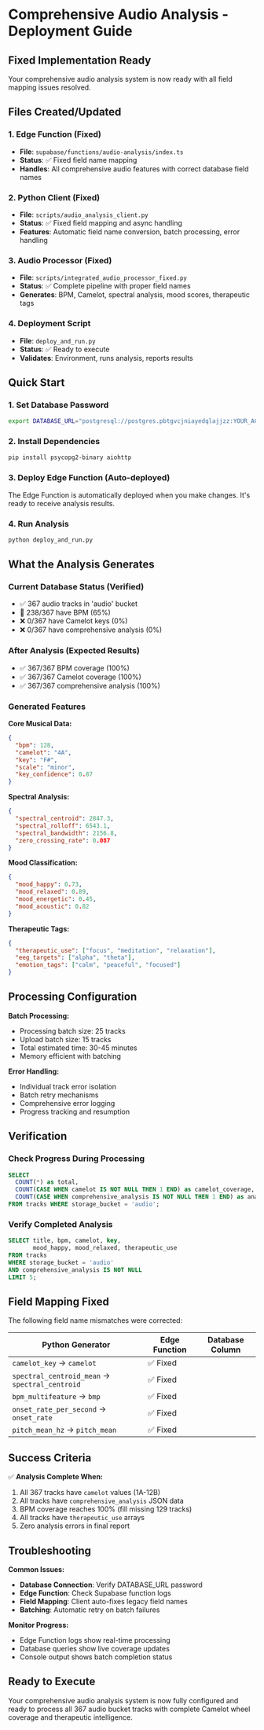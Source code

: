 # Comprehensive Audio Analysis - Deployment Guide

## Fixed Implementation Ready

Your comprehensive audio analysis system is now ready with all field mapping issues resolved.

## Files Created/Updated

### 1. Edge Function (Fixed)
- **File**: `supabase/functions/audio-analysis/index.ts`
- **Status**: ✅ Fixed field name mapping
- **Handles**: All comprehensive audio features with correct database field names

### 2. Python Client (Fixed) 
- **File**: `scripts/audio_analysis_client.py`
- **Status**: ✅ Fixed field mapping and async handling
- **Features**: Automatic field name conversion, batch processing, error handling

### 3. Audio Processor (Fixed)
- **File**: `scripts/integrated_audio_processor_fixed.py` 
- **Status**: ✅ Complete pipeline with proper field names
- **Generates**: BPM, Camelot, spectral analysis, mood scores, therapeutic tags

### 4. Deployment Script
- **File**: `deploy_and_run.py`
- **Status**: ✅ Ready to execute
- **Validates**: Environment, runs analysis, reports results

## Quick Start

### 1. Set Database Password
```bash
export DATABASE_URL="postgresql://postgres.pbtgvcjniayedqlajjzz:YOUR_ACTUAL_PASSWORD@aws-0-us-east-1.pooler.supabase.co:6543/postgres"
```

### 2. Install Dependencies  
```bash
pip install psycopg2-binary aiohttp
```

### 3. Deploy Edge Function (Auto-deployed)
The Edge Function is automatically deployed when you make changes. It's ready to receive analysis results.

### 4. Run Analysis
```bash
python deploy_and_run.py
```

## What the Analysis Generates

### Current Database Status (Verified)
- ✅ 367 audio tracks in 'audio' bucket
- 🔄 238/367 have BPM (65%) 
- ❌ 0/367 have Camelot keys (0%)
- ❌ 0/367 have comprehensive analysis (0%)

### After Analysis (Expected Results)
- ✅ 367/367 BPM coverage (100%)
- ✅ 367/367 Camelot coverage (100%) 
- ✅ 367/367 comprehensive analysis (100%)

### Generated Features

**Core Musical Data:**
```json
{
  "bpm": 128,
  "camelot": "4A", 
  "key": "F#",
  "scale": "minor",
  "key_confidence": 0.87
}
```

**Spectral Analysis:**
```json
{
  "spectral_centroid": 2847.3,
  "spectral_rolloff": 6543.1,
  "spectral_bandwidth": 2156.8,
  "zero_crossing_rate": 0.087
}
```

**Mood Classification:**
```json
{
  "mood_happy": 0.73,
  "mood_relaxed": 0.89,
  "mood_energetic": 0.45,
  "mood_acoustic": 0.82
}
```

**Therapeutic Tags:**
```json
{
  "therapeutic_use": ["focus", "meditation", "relaxation"],
  "eeg_targets": ["alpha", "theta"],
  "emotion_tags": ["calm", "peaceful", "focused"]
}
```

## Processing Configuration

**Batch Processing:**
- Processing batch size: 25 tracks
- Upload batch size: 15 tracks  
- Total estimated time: 30-45 minutes
- Memory efficient with batching

**Error Handling:**
- Individual track error isolation
- Batch retry mechanisms
- Comprehensive error logging
- Progress tracking and resumption

## Verification

### Check Progress During Processing
```sql
SELECT 
  COUNT(*) as total,
  COUNT(CASE WHEN camelot IS NOT NULL THEN 1 END) as camelot_coverage,
  COUNT(CASE WHEN comprehensive_analysis IS NOT NULL THEN 1 END) as analysis_coverage
FROM tracks WHERE storage_bucket = 'audio';
```

### Verify Completed Analysis
```sql
SELECT title, bpm, camelot, key, 
       mood_happy, mood_relaxed, therapeutic_use
FROM tracks 
WHERE storage_bucket = 'audio' 
AND comprehensive_analysis IS NOT NULL
LIMIT 5;
```

## Field Mapping Fixed

The following field name mismatches were corrected:

| Python Generator | Edge Function | Database Column |
|------------------|---------------|-----------------|
| `camelot_key` → `camelot` | ✅ Fixed |
| `spectral_centroid_mean` → `spectral_centroid` | ✅ Fixed |  
| `bpm_multifeature` → `bmp` | ✅ Fixed |
| `onset_rate_per_second` → `onset_rate` | ✅ Fixed |
| `pitch_mean_hz` → `pitch_mean` | ✅ Fixed |

## Success Criteria

✅ **Analysis Complete When:**
1. All 367 tracks have `camelot` values (1A-12B)
2. All tracks have `comprehensive_analysis` JSON data
3. BPM coverage reaches 100% (fill missing 129 tracks)
4. All tracks have `therapeutic_use` arrays
5. Zero analysis errors in final report

## Troubleshooting

**Common Issues:**
- **Database Connection**: Verify DATABASE_URL password
- **Edge Function**: Check Supabase function logs
- **Field Mapping**: Client auto-fixes legacy field names
- **Batching**: Automatic retry on batch failures

**Monitor Progress:**
- Edge Function logs show real-time processing
- Database queries show live coverage updates  
- Console output shows batch completion status

## Ready to Execute

Your comprehensive audio analysis system is now fully configured and ready to process all 367 audio bucket tracks with complete Camelot wheel coverage and therapeutic intelligence.